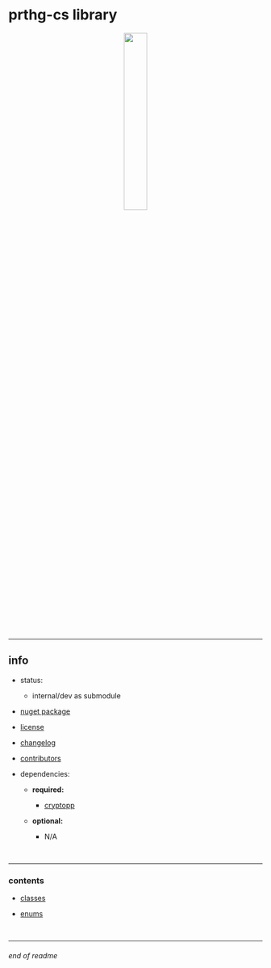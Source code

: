 # prthg-cs library

<div style="text-align: center;" align="center">
    <img
        src=./docs/assets/prthg-cs-color-transparent.png
        style="display: block;width: 30%;margin-left: auto;margin-right: auto;"
    />
</div>

<br>

---

## info

- status:
    - internal/dev as submodule

- [nuget package](https://www.nuget.org/packages/prthg.prthgcs)

- [license](./LICENSE.md)

- [changelog](./CHANGELOG.md)

- [contributors](./CONTRIBUTORS.md)

- dependencies:
    - __required:__
        - [cryptopp](https://github.com/weidai11/cryptopp)

    - __optional:__
        - N/A

<br>

---

### contents

- [classes](https://github.com/prothegee/prthg-cs/tree/main/src/prthgcs/classes)

- [enums](https://github.com/prothegee/prthg-cs/tree/main/src/prthgcs/enums)

<!-- - [interfaces](https://github.com/prothegee/prthg-cs/tree/main/src/prthgcs/interfaces) -->

<!-- - [structs](https://github.com/prothegee/prthg-cs/tree/main/src/prthgcs/structs) -->

<!-- - [types](https://github.com/prothegee/prthg-cs/tree/main/src/prthgcs/types) -->

<br>

---

###### end of readme